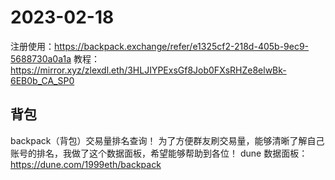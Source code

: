 # 2023-02-18

注册使用：<https://backpack.exchange/refer/e1325cf2-218d-405b-9ec9-5688730a0a1a>
教程：<https://mirror.xyz/zlexdl.eth/3HLJIYPExsGf8Job0FXsRHZe8elwBk-6EB0b_CA_SP0>

## 背包

backpack（背包）交易量排名查询！
为了方便群友刷交易量，能够清晰了解自己账号的排名，我做了这个数据面板，希望能够帮助到各位！
dune 数据面板：<https://dune.com/1999eth/backpack>
